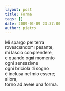 ```yaml
---
layout: post
title: Forma
tags: []
date: 2009-02-09 23:37:00
author: pietro
---
```

Mi spargo per terra<br/>rovesciandomi pesante,<br/>mi lascio comprendere,<br/>e quando ogni momento<br/>ogni sensazione<br/>ogni briciola di sogno<br/>è inclusa nel mio essere;<br/>allora,<br/>torno ad avere una forma.
